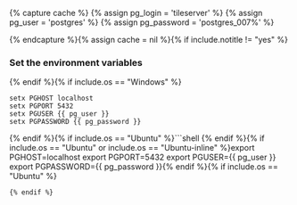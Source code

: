 {% capture cache %}
{% assign pg_login = 'tileserver' %}
{% assign pg_user = 'postgres' %}
{% assign pg_password = 'postgres_007%' %}

{% endcapture %}{% assign cache = nil %}{% if include.notitle != "yes" %}
### Set the environment variables
{% endif %}{% if include.os == "Windows" %}
```batchfile
setx PGHOST localhost
setx PGPORT 5432
setx PGUSER {{ pg_user }}
setx PGPASSWORD {{ pg_password }}
```
{% endif %}{% if include.os == "Ubuntu" %}```shell
{% endif %}{% if include.os == "Ubuntu" or include.os == "Ubuntu-inline" %}export PGHOST=localhost
export PGPORT=5432
export PGUSER={{ pg_user }}
export PGPASSWORD={{ pg_password }}{% endif %}{% if include.os == "Ubuntu" %}
```
{% endif %}
